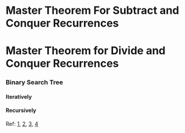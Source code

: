# Master Theorem For Subtract and Conquer Recurrences

# Master Theorem for Divide and Conquer Recurrences 

### Binary Search Tree
#### Iteratively
#### Recursively

Ref: [1](https://www.geeksforgeeks.org/master-theorem-subtract-conquer-recurrences/),
[2](https://www.geeksforgeeks.org/advanced-master-theorem-for-divide-and-conquer-recurrences/),
[3](https://www.eecis.udel.edu/~saunders/notes/recurrence-relations.pdf),
[4](https://en.wikipedia.org/wiki/Master_theorem_(analysis_of_algorithms))
